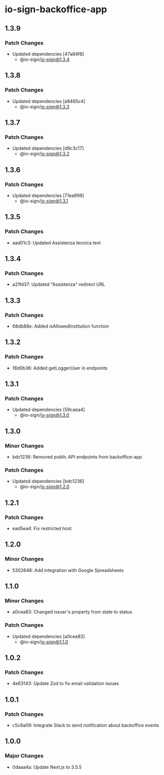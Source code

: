 # io-sign-backoffice-app

## 1.3.9

### Patch Changes

- Updated dependencies [47a84f8]
  - @io-sign/io-sign@1.3.4

## 1.3.8

### Patch Changes

- Updated dependencies [a8465c4]
  - @io-sign/io-sign@1.3.3

## 1.3.7

### Patch Changes

- Updated dependencies [d9c3c17]
  - @io-sign/io-sign@1.3.2

## 1.3.6

### Patch Changes

- Updated dependencies [71ea999]
  - @io-sign/io-sign@1.3.1

## 1.3.5

### Patch Changes

- aad01c3: Updated Assistenza tecnica text

## 1.3.4

### Patch Changes

- a21fd37: Updated "Assistenza" redirect URL

## 1.3.3

### Patch Changes

- 68db88e: Added isAllowedInstitution function

## 1.3.2

### Patch Changes

- 18d0b36: Added getLoggerUser in endpoints

## 1.3.1

### Patch Changes

- Updated dependencies [59caea4]
  - @io-sign/io-sign@1.3.0

## 1.3.0

### Minor Changes

- bdc1236: Removed public API endpoints from backoffice-app

### Patch Changes

- Updated dependencies [bdc1236]
  - @io-sign/io-sign@1.2.0

## 1.2.1

### Patch Changes

- ead5ea4: Fix restricted host

## 1.2.0

### Minor Changes

- 5302648: Add integration with Google Spreadsheets

## 1.1.0

### Minor Changes

- a0cea83: Changed issuer's property from state to status

### Patch Changes

- Updated dependencies [a0cea83]
  - @io-sign/io-sign@1.1.0

## 1.0.2

### Patch Changes

- 4e63143: Update Zod to fix email validation issues

## 1.0.1

### Patch Changes

- c5c8a09: Integrate Slack to send notification about backoffice events

## 1.0.0

### Major Changes

- 0daaa4a: Update Next.js to 3.5.5
